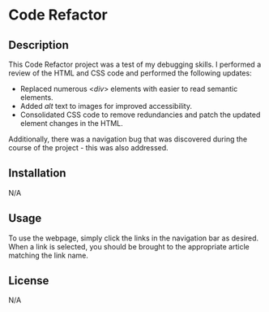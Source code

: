 # Code Refactor
## Description
This Code Refactor project was a test of my debugging skills. I performed a review of the HTML and CSS code and performed the following updates:
- Replaced numerous <$div$> elements with easier to read semantic elements.
- Added *alt* text to images for improved accessibility. 
- Consolidated CSS code to remove redundancies and patch the updated element changes in the HTML.

Additionally, there was a navigation bug that was discovered during the course of the project - this was also addressed.

## Installation
N/A

## Usage
To use the webpage, simply click the links in the navigation bar as desired. When a link is selected, you should be brought to the appropriate article matching the link name.

## License
N/A
